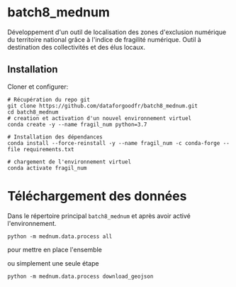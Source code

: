 # batch8_mednum
Développement d'un outil de localisation des zones d'exclusion numérique du territoire national grâce à l'indice de fragilité numérique.
Outil à destination des collectivités et des élus locaux.



## Installation
Cloner et configurer:

```
# Récupération du repo git
git clone https://github.com/dataforgoodfr/batch8_mednum.git
cd batch8_mednum
# creation et activation d'un nouvel environnement virtuel
conda create -y --name fragil_num python=3.7

# Installation des dépendances
conda install --force-reinstall -y --name fragil_num -c conda-forge --file requirements.txt

# chargement de l'environnement virtuel
conda activate fragil_num

```

# Téléchargement des données
Dans le répertoire principal `batch8_mednum` et après avoir activé l'environnement.

```
python -m mednum.data.process all
```
pour mettre en place l'ensemble

ou simplement une seule étape

```
python -m mednum.data.process download_geojson
```